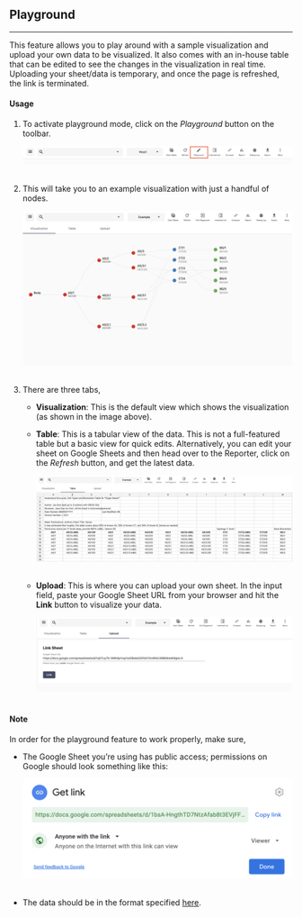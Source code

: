 ## Playground
---

This feature allows you to play around with a sample visualization and upload your own data to be visualized. It also comes with an in-house table that can be edited to see the changes in the visualization in real time. Uploading your sheet/data is temporary, and once the page is refreshed, the link is terminated.

#### Usage

1. To activate playground mode, click on the *Playground* button on the toolbar.

   <img src="assets/docs/playground/toolbar.png" alt="Playground Icon Toolbar" class="md-img p-2 w-75">
   <br>
   <br>

2. This will take you to an example visualization with just a handful of nodes.

   <img src="assets/docs/playground/play.png" alt="Playground" class="md-img p-2 w-75">
   <br>
   <br>

3. There are three tabs,
   - **Visualization**: This is the default view which shows the visualization (as shown in the image above).
   - **Table**: This is a tabular view of the data. This is not a full-featured table but a basic view for quick edits. Alternatively, you can edit your sheet on Google Sheets and then head over to the Reporter, click on the *Refresh* button, and get the latest data.

      <img src="assets/docs/playground/table.png" alt="Playground" class="md-img p-2 w-75">
      <br>
      <br>

   - **Upload**: This is where you can upload your own sheet. In the input field, paste your Google Sheet URL from your browser and hit the **Link** button to visualize your data.

      <img src="assets/docs/playground/link.png" alt="Playground" class="md-img p-2 w-75">
      <br>
      <br>


#### Note

In order for the playground feature to work properly, make sure,

- The Google Sheet you’re using has public access; permissions on Google should look something like this:

   <img src="assets/docs/compare/permissions.png" alt="Compare Results" class="md-img p-2 w-25">
   <br>
   <br>
- The data should be in the format specified [here](https://docs.google.com/spreadsheets/d/1bsA-HngthTD7NtzAfab8t3EVjFFT439-Pc-mp_mdZUU/edit#gid=0).

<br>

